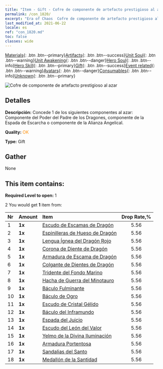 ```yaml
---
title: "Item - Gift - Cofre de componente de artefacto prestigioso al azar"
permalink: /con_1820/
excerpt: "Era of Chaos  Cofre de componente de artefacto prestigioso al azar"
last_modified_at: 2021-06-22
locale: es
ref: "con_1820.md"
toc: false
classes: wide
---
```

 [Materials](/ItemsES/){: .btn .btn--primary}[Artifacts](/ItemsES/Artifacts/){: .btn .btn--success}[Unit Soul](/ItemsES/UnitSoul/){: .btn .btn--warning}[Unit Awakening](/ItemsES/UnitAwakening/){: .btn .btn--danger}[Hero Soul](/ItemsES/HeroSoul/){: .btn .btn--info}[Hero Skill](/ItemsES/HeroSkill/){: .btn .btn--primary}[Gift](/ItemsES/Gift/){: .btn .btn--success}[Event related](/ItemsES/Events/){: .btn .btn--warning}[Avatars](/ItemsES/Avatars/){: .btn .btn--danger}[Consumables](/ItemsES/Consumables/){: .btn .btn--info}[Unknown](/ItemsES/Unknown/){: .btn .btn--primary}

 ![Cofre de componente de artefacto prestigioso al azar](/images/t/i_907046.png)

## Detalles
 **Descripción:** Concede 1 de los siguientes componentes al azar: Componente del Poder del Padre de los Dragones, componente de la Espada de Escarcha o componente de la Alianza Angelical.

 **Quality:** <span style="color: #FF8C00">OK</span>

 **Type:** Gift

## Gather

  None

## This item contains:

 **Required Level to open:** 1

 2 You would get **1** item  from:

  | Nr | Amount |     Item    | Drop Rate,% |
  |:---|:-------|:------------|:---------:|
  | 1 |  **1x** | [Escudo de Escamas de Dragón](/ItemsES/art_144/) | 5.56 | 
  | 2 |  **1x** | [Espinilleras de Hueso de Dragón](/ItemsES/art_145/) | 5.56 | 
  | 3 |  **1x** | [Lengua Ígnea del Dragón Rojo](/ItemsES/art_146/) | 5.56 | 
  | 4 |  **1x** | [Corona de Diente de Dragón](/ItemsES/art_147/) | 5.56 | 
  | 5 |  **1x** | [Armadura de Escama de Dragón](/ItemsES/art_148/) | 5.56 | 
  | 6 |  **1x** | [Colgante de Dientes de Dragón](/ItemsES/art_149/) | 5.56 | 
  | 7 |  **1x** | [Tridente del Fondo Marino](/ItemsES/art_160/) | 5.56 | 
  | 8 |  **1x** | [Hacha de Guerra del Minotauro](/ItemsES/art_161/) | 5.56 | 
  | 9 |  **1x** | [Báculo Fulminante](/ItemsES/art_162/) | 5.56 | 
  | 10 |  **1x** | [Báculo de Ogro](/ItemsES/art_163/) | 5.56 | 
  | 11 |  **1x** | [Escudo de Cristal Gélido](/ItemsES/art_164/) | 5.56 | 
  | 12 |  **1x** | [Báculo del Inframundo](/ItemsES/art_165/) | 5.56 | 
  | 13 |  **1x** | [Espada del Juicio](/ItemsES/art_150/) | 5.56 | 
  | 14 |  **1x** | [Escudo del León del Valor](/ItemsES/art_151/) | 5.56 | 
  | 15 |  **1x** | [Yelmo de la Divina Iluminación](/ItemsES/art_152/) | 5.56 | 
  | 16 |  **1x** | [Armadura Portentosa](/ItemsES/art_153/) | 5.56 | 
  | 17 |  **1x** | [Sandalias del Santo](/ItemsES/art_154/) | 5.56 | 
  | 18 |  **1x** | [Medallón de la Santidad](/ItemsES/art_155/) | 5.56 | 

